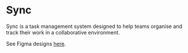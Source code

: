 # Sync
Sync is a task management system designed to help teams organise and track their work in a collaborative environment. 

See Figma designs [here](https://www.figma.com/file/si83sguc7rpw61dVeZ828f/Management-App?type=design&node-id=0-1&mode=design&t=Sv1htvF86Dihw3cL-0).